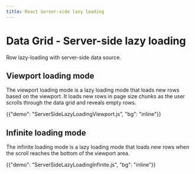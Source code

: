 ```yaml
---
title: React Server-side lazy loading
---
```


# Data Grid - Server-side lazy loading [<span class="plan-pro"></span>](/x/introduction/licensing/#pro-plan 'Pro plan')

<p class="description">Row lazy-loading with server-side data source.</p>

## Viewport loading mode

The viewport loading mode is a lazy loading mode that loads new rows based on the viewport. It loads new rows in page size chunks as the user scrolls through the data grid and reveals empty rows.

{{"demo": "ServerSideLazyLoadingViewport.js", "bg": "inline"}}

## Infinite loading mode

The infinite loading mode is a lazy loading mode that loads new rows when the scroll reaches the bottom of the viewport area.

{{"demo": "ServerSideLazyLoadingInfinite.js", "bg": "inline"}}
